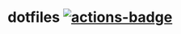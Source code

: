 # dotfiles [![actions-badge](https://github.com/awseward/dotfiles/actions/workflows/ci.yml/badge.svg)](https://github.com/awseward/dotfiles/actions)

